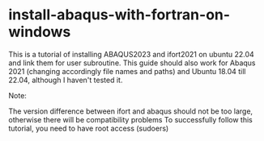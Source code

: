 # install-abaqus-with-fortran-on-windows
This is a tutorial of installing ABAQUS2023 and ifort2021 on ubuntu 22.04 and link them for user subroutine. This guide should also work for Abaqus 2021 (changing accordingly file names and paths) and Ubuntu 18.04 till 22.04, although I haven't tested it.

Note:

The version difference between ifort and abaqus should not be too large, otherwise there will be compatibility problems
To successfully follow this tutorial, you need to have root access (sudoers)

